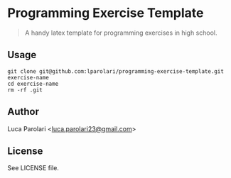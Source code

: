 # Programming Exercise Template

> A handy latex template for programming exercises in high school.

## Usage

```
git clone git@github.com:lparolari/programming-exercise-template.git exercise-name
cd exercise-name
rm -rf .git
```

## Author

Luca Parolari <<luca.parolari23@gmail.com>>

## License

See LICENSE file.